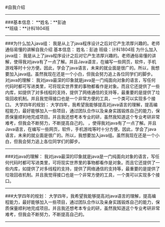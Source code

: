 #自我介绍 
***
###基本信息： 
**姓名：**彭迪      
**班级：**计科1804班
***
###为什么加入java组：
我是从上了java程序设计之后对它产生浓厚兴趣的。老师通俗易懂的讲解自我介绍
基本信息：
姓名：彭迪 
班级：计科1804班
为什么加入java组：
我是从上了java程序设计之后对它产生浓厚兴趣的。老师通俗易懂的讲解，使得我对java有了一点了解。并且Java语言，在编写一些网页，软件，手机游戏等时十分方便。因此，学会了java语言，未来的就业面是很广的。所以，我想要加入java组。虽然我现在还是一个小白，但我会努力追上各位同学们的脚步。
对java的理解：
我对java最深的印象就是java是一门纯面向对象的语言，写任何代码时都可写进类里，可将现实世界里的事物都看作是对象。而且它还提供了一些内库，如提供了对多线程的支持，提供了网络通信的支持等，最重要的是提供了垃圾回收机制。并且我觉得接口也是一个非常方便的工具，一个类可以实现多个接口。
大学四年的规划：
大学四年，我希望我能够提高对java语言的理解，提高编程能力，最好能够加入一些项目，通过团队合作以及亲身实践锻炼自己的能力，保质保量顺利地完成项目。并且我还想考本专业的研，虽然我知道这个专业考研非常难考，但我会不断努力，不断提高自己的。
，使得我对java有了一点了解。并且Java语言，在编写一些网页，软件，手机游戏等时十分方便。因此，学会了java语言，未来的就业面是很广的。所以，我想要加入java组。虽然我现在还是一个小白，但我会努力追上各位同学们的脚步。
***
###对java的理解：
我对java最深的印象就是java是一门纯面向对象的语言，写任何代码时都可写进类里，可将现实世界里的事物都看作是对象。而且它还提供了一些内库，如提供了对多线程的支持，提供了网络通信的支持等，最重要的是提供了垃圾回收机制。并且我觉得接口也是一个非常方便的工具，一个类可以实现多个接口。
***
###大学四年的规划：
大学四年，我希望我能够提高对java语言的理解，提高编程能力，最好能够加入一些项目，通过团队合作以及亲身实践锻炼自己的能力，保质保量顺利地完成项目。并且我还想考本专业的研，虽然我知道这个专业考研非常难考，但我会不断努力，不断提高自己的。
***

